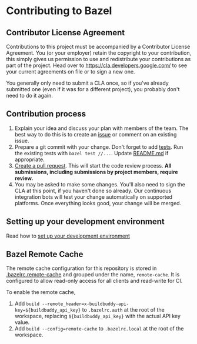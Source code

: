 # Contributing to Bazel

## Contributor License Agreement

Contributions to this project must be accompanied by a Contributor License
Agreement. You (or your employer) retain the copyright to your contribution,
this simply gives us permission to use and redistribute your contributions as
part of the project. Head over to <https://cla.developers.google.com/> to see
your current agreements on file or to sign a new one.

You generally only need to submit a CLA once, so if you've already submitted one
(even if it was for a different project), you probably don't need to do it
again.

## Contribution process

1. Explain your idea and discuss your plan with members of the team.
   The best way to do this is to create an [issue][issue-tracker] or
   comment on an existing issue.
1. Prepare a git commit with your change. Don't forget to
   add [tests][tests]. Run the existing tests with `bazel test //...`.
   Update [README.md](./README.md) if appropriate.
1. [Create a pull request](https://help.github.com/articles/creating-a-pull-request/).
   This will start the code review process. **All submissions,
   including submissions by project members, require review.**
1. You may be asked to make some changes. You'll also need to sign the
   CLA at this point, if you haven't done so already. Our continuous
   integration bots will test your change automatically on supported
   platforms. Once everything looks good, your change will be merged.

[issue-tracker]: https://github.com/tweag/rules_nixpkgs/issues
[tests]: https://github.com/tweag/rules_nixpkgs/tree/master/tests

## Setting up your development environment

Read how to [set up your development environment](https://bazel.build/contributing.html)

## Bazel Remote Cache

The remote cache configuration for this repository is stored in
[.bazelrc.remote-cache](/.bazelrc.remote-cache) and grouped under the name, `remote-cache`. It is
configured to allow read-only access for all clients and read-write for CI. 

To enable the remote cache, 

1. Add `build --remote_header=x-buildbuddy-api-key=${buildbuddy_api_key}` to `.bazelrc.auth`
   at the root of the workspace, replacing `${buildbuddy_api_key}` with the actual API key value.
1. Add `build --config=remote-cache` to `.bazelrc.local` at the root of the workspace.
